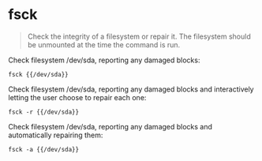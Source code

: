 fsck
====

> Check the integrity of a filesystem or repair it. The filesystem should be unmounted at the time the command is run.

Check filesystem /dev/sda, reporting any damaged blocks:

    fsck {{/dev/sda}}

Check filesystem /dev/sda, reporting any damaged blocks and interactively letting the user choose to repair each one:

    fsck -r {{/dev/sda}}

Check filesystem /dev/sda, reporting any damaged blocks and automatically repairing them:

    fsck -a {{/dev/sda}}

